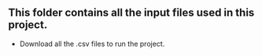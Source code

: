 ## This folder contains all the input files used in this project.
- Download all the .csv files to run the project.
